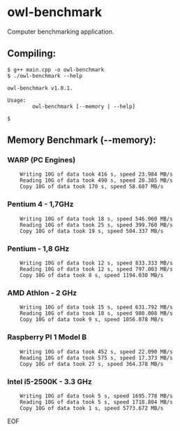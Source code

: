 # owl-benchmark
Computer benchmarking application.

## Compiling:
```
$ g++ main.cpp -o owl-benchmark
$ ./owl-benchmark --help

owl-benchmark v1.0.1.

Usage:
        owl-benchmark [--memory | --help]

$
```

## Memory Benchmark (--memory):

### WARP (PC Engines)
```
    Writing 10G of data took 416 s, speed 23.984 MB/s
    Reading 10G of data took 490 s, speed 20.385 MB/s
    Copy 10G of data took 170 s, speed 58.607 MB/s
```

### Pentium 4 - 1,7GHz
```
    Writing 10G of data took 18 s, speed 546.060 MB/s
    Reading 10G of data took 25 s, speed 399.760 MB/s
    Copy 10G of data took 19 s, speed 504.337 MB/s
```

### Pentium - 1,8 GHz
```
    Writing 10G of data took 12 s, speed 833.333 MB/s
    Reading 10G of data took 12 s, speed 797.003 MB/s
    Copy 10G of data took 8 s, speed 1194.030 MB/s
```

### AMD Athlon - 2 GHz
```
    Writing 10G of data took 15 s, speed 631.792 MB/s
    Reading 10G of data took 10 s, speed 980.008 MB/s
    Copy 10G of data took 9 s, speed 1056.078 MB/s
```

### Raspberry PI 1 Model B
```
    Writing 10G of data took 452 s, speed 22.090 MB/s
    Reading 10G of data took 575 s, speed 17.373 MB/s
    Copy 10G of data took 27 s, speed 364.378 MB/s
```

### Intel i5-2500K - 3.3 GHz
```
    Writing 10G of data took 5 s, speed 1695.778 MB/s
    Reading 10G of data took 5 s, speed 1718.804 MB/s
    Copy 10G of data took 1 s, speed 5773.672 MB/s
```

EOF
